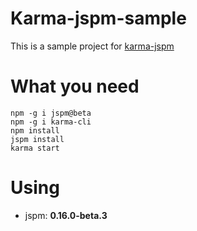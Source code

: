 # Karma-jspm-sample
This is a sample project for [karma-jspm](https://github.com/Workiva/karma-jspm)

# What you need

	npm -g i jspm@beta
	npm -g i karma-cli
	npm install
	jspm install
	karma start

# Using
* jspm: **0.16.0-beta.3**

